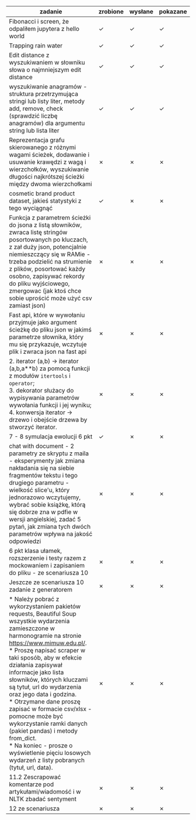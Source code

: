<!--   &check;    &cross; -->

| zadanie | zrobione | wysłane | pokazane |
| --- | --- | --- | --- |
| Fibonacci i screen, że odpaliłem jupytera z hello world | &check; | &check; | &check; |
| Trapping rain water | &check; | &check; | &check; |
| Edit distance z wyszukiwaniem w słowniku słowa o najmniejszym edit distance | &check; | &check; | &check; |
| wyszukiwanie anagramów - struktura przetrzymująca stringi lub listy liter, metody add, remove, check (sprawdzić liczbę anagramów) dla argumentu string lub lista liter | &check; | &check; | &check; |
| Reprezentacja grafu skierowanego z różnymi wagami ścieżek, dodawanie i usuwanie krawędzi z wagą i wierzchołków, wyszukiwanie długości najkrótszej ścieżki między dwoma wierzchołkami | &cross; | &cross; | &cross; |
| cosmetic brand product dataset, jakieś statystyki z tego wyciągnąć | &check; | &cross; | &cross; |
| Funkcja z parametrem ścieżki do jsona z listą słowników, zwraca listę stringów posortowanych po kluczach, z zał duży json, potencjalnie niemieszczący się w RAMie - trzeba podzielić na strumienie z plików, posortować każdy osobno, zapisywać rekordy do pliku wyjściowego, zmergowac (jak ktoś chce sobie uprościć może użyć csv zamiast json) | &cross; | &cross; | &cross; |
|  Fast api, które w wywołaniu przyjmuje jako argument ścieżkę do pliku json w jakimś parametrze słownika, który mu się przykazuje, wczytuje plik i zwraca json na fast api | &cross; | &cross; | &cross; |
| 2. iterator (a,b) -> iterator (a,b,a**b) za pomocą funkcji z modułów `itertools` i `operator`; <br /> 3. dekorator służacy do wypisywania parametrów wywołania funkcji i jej wyniku; <br/> 4. konwersja iterator -> drzewo i obejście drzewa by stworzyć iterator.| &cross; | &cross; | &cross; |
| 7 - 8 symulacja ewolucji 6 pkt | &check; | &cross; | &cross; |
| chat with document - 2 parametry ze skryptu z maila - eksperymenty jak zmiana nakładania się na siebie fragmentów tekstu i tego drugiego parametru - wielkość slice'u, który jednorazowo wczytujemy, wybrać sobie książkę, którą się dobrze zna w pdfie w wersji angielskiej, zadać 5 pytań, jak zmiana tych dwóch parametrów wpływa na jakość odpowiedzi | &cross; | &cross; | &cross; |
| 6 pkt klasa ułamek, rozszerzenie i testy razem z mockowaniem i zapisaniem do pliku - ze scenariusza 10 | &cross; | &cross; | &cross; |
| Jeszcze ze scenariusza 10 zadanie z generatorem | &cross; | &cross; | &cross; |
| * Należy pobrać z wykorzystaniem pakietów requests, Beautiful Soup wszystkie wydarzenia zamieszczone w harmonogramie na stronie https://www.mimuw.edu.pl/. <br />* Proszę napisać scraper w taki sposób, aby w efekcie działania zapisywał informacje jako lista słowników, których kluczami są tytuł, url do wydarzenia oraz jego data i godzina.<br />* Otrzymane dane proszę zapisać w formacie csv/xlsx - pomocne może być wykorzystanie ramki danych (pakiet pandas) i metody from_dict. <br />* Na koniec - prosze o wyświetlenie pięciu losowych wydarzeń z listy pobranych (tytuł, url, data). | &cross; | &cross; | &cross; |
| 11.2 Zescrapować komentarze pod artykułami/wiadomość i w NLTK zbadać sentyment | &cross; | &cross; | &cross; |
| 12 ze scenariusza | &cross; | &cross; | &cross; |
